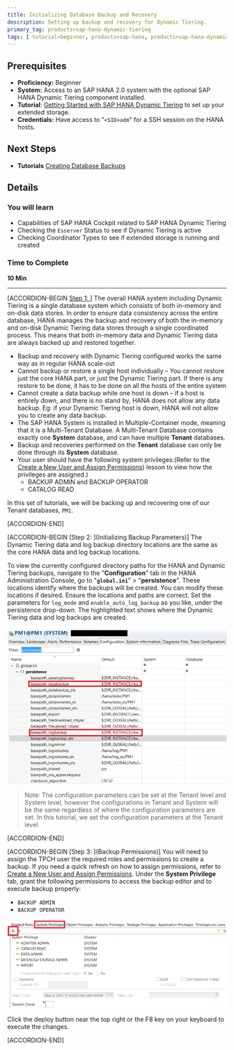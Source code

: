 ```yaml
---
title: Initializing Database Backup and Recovery
description: Setting up backup and recovery for Dynamic Tiering.
primary_tag: products>sap-hana-dynamic-tiering
tags: [ tutorial>beginner, products>sap-hana, products>sap-hana-dynamic-tiering, products>sap-hana-studio, topic>big-data, topic>sql ]
---
```


## Prerequisites
 - **Proficiency:** Beginner
 - **System:** Access to an SAP HANA 2.0 system with the optional SAP HANA Dynamic Tiering component installed.
 - **Tutorial**: [Getting Started with SAP HANA Dynamic Tiering](https://developers.sap.com/group.dt-get-started.html) to set up your extended storage.
- **Credentials:** Have access to "`<SID>adm`" for a SSH session on the HANA hosts.

## Next Steps
 - **Tutorials** [Creating Database Backups](https://developers.sap.com/tutorials/dt-backup-recovery-part2.html)

## Details
### You will learn
  - Capabilities of SAP HANA Cockpit related to SAP HANA Dynamic Tiering
  - Checking the `Esserver` Status to see if Dynamic Tiering is active
  - Checking Coordinator Types to see if extended storage is running and created

### Time to Complete
 **10 Min**

 ---
[ACCORDION-BEGIN [Step 1: ](Introduction)]
The overall HANA system including Dynamic Tiering is a single database system which consists of both in-memory and on-disk data stores. In order to ensure data consistency across the entire database, HANA manages the backup and recovery of both the in-memory and on-disk Dynamic Tiering data stores through a single coordinated process. This means that both in-memory data and Dynamic Tiering data are always backed up and restored together.

- Backup and recovery with Dynamic Tiering configured works the same way as in regular HANA scale-out
- Cannot backup or restore a single host individually – You cannot restore just the core HANA part, or just the Dynamic Tiering part. If there is any restore to be done, it has to be done on all the hosts of the entire system
- Cannot create a data backup while one host is down – if a host is entirely down, and there is no stand by, HANA does not allow any data backup. Eg: if your Dynamic Tiering host is down, HANA will not allow you to create any data backup.
- The SAP HANA System is installed in Multiple-Container mode, meaning that it is a Multi-Tenant Database. A Multi-Tenant Database contains exactly one **System** database, and can have multiple **Tenant** databases.
- Backup and recoveries performed on the **Tenant** database can only be done through its **System** database.
- Your user should have the following system privileges:(Refer to the [Create a New User and Assign Permissions](https://developers.sap.com/tutorials/dt-create-schema-load-data-part2.html)) lesson to view how the privileges are assigned.)
    - BACKUP ADMIN and BACKUP OPERATOR
    - CATALOG READ

In this set of tutorials, we will be backing up and recovering one of our Tenant databases, `PM1`.


[ACCORDION-END]

[ACCORDION-BEGIN [Step 2: ](Initializing Backup Parameters)]
The Dynamic Tiering data and log backup directory locations are the same as the core HANA data and log backup locations.

To view the currently configured directory paths for the HANA and Dynamic Tiering backups, navigate to the "**Configuration**" tab in the HANA Administration Console, go to "**`global.ini`**" > "**persistence**". These locations identify where the backups will be created. You can modify these locations if desired. Ensure the locations and paths are correct. Set the parameters for `log_mode` and `enable_auto_log_backup` as you like, under the persistence drop-down. The highlighted text shows where the Dynamic Tiering data and log backups are created.

![Backup Location](backup_location.png)

> Note: The configuration parameters can be set at the Tenant level and System level, however the configurations in Tenant and System will be the same regardless of where the configuration parameters are set. In this tutorial, we set the configuration parameters at the Tenant level.


[ACCORDION-END]


[ACCORDION-BEGIN [Step 3: ](Backup Permissions)]
You will need to assign the TPCH user the required roles and permissions to create a backup. If you need a quick refresh on how to assign permissions, refer to [Create a New User and Assign Permissions](https://developers.sap.com/tutorials/dt-create-schema-load-data-part2.html). Under the **System Privilege** tab, grant the following permissions to access the backup editor and to execute backup properly:

  - `BACKUP ADMIN`
  - `BACKUP OPERATOR`

![Add Permisions](permissions.png)

Click the deploy button near the top right or the F8 key on your keyboard to execute the changes.


[ACCORDION-END]

